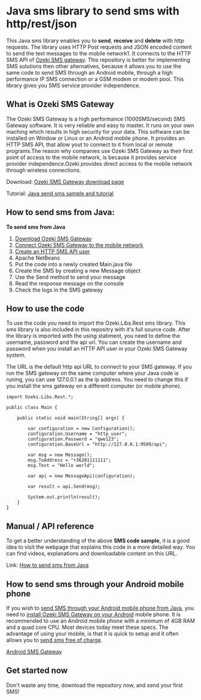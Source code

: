 # Java sms library to send sms with http/rest/json

This Java sms library enables you to **send**, **receive** and **delete** with http requests.
The library uses HTTP Post requests and JSON encoded content to send the text
messages to the mobile network1. It connects to the HTTP SMS API of 
[Ozeki SMS gateway](https://ozeki-sms-gateway.com). This repository is better
for implementing SMS solutions then other alternatives, because it allows
you to use the same code to send SMS through an Android mobile, through
a high performance IP SMS connection or a GSM modem or modem pool. This
library gives you SMS service provider independence.

## What is Ozeki SMS Gateway 

The Ozeki SMS Gateway is a high performance (1000SMS/second) SMS Gateway software. It is very reliable and easy to master.
It runs on your own maching which results in high security for your data. This software can be installed on Window or Linux or an Android mobile phone. It provides an HTTP SMS API, that allow yout to connect to it from local or remote programs.The reason why companies use Ozeki SMS Gateway as their first point
of access to the mobile network, is because it provides service provider independence.Ozeki provides direct access
to the mobile network through wireless connections.

Download: [Ozeki SMS Gateway download page](https://ozeki-sms-gateway.com/p_727-download-sms-gateway.html)

Tutorial: [Java send sms sample and tutorial](https://ozeki-sms-gateway.com/p_834-java-send-sms-with-the-http-rest-api-code-sample.html)

## How to send sms from Java: 

**To send sms from Java**
1. [Download Ozeki SMS Gateway](https://ozeki-sms-gateway.com/p_727-download-sms-gateway.html)
2. [Connect Ozeki SMS Gateway to the mobile network](https://ozeki-sms-gateway.com/p_70-mobile-network-connections.html)
3. [Create an HTTP SMS API user](https://ozeki-sms-gateway.com/p_2102-create-an-http-sms-api-user-account.html)
4. Apache NetBeans
5. Put the code into a newly created Main.java file
6. Create the SMS by creating a new Message object
7. Use the Send method to send your message
8. Read the response message on the console
9. Check the logs in the SMS gateway

## How to use the code

To use the code you need to import the Ozeki.Libs.Rest sms library. This
sms library is also included in this repositry with it's full source code.
After the library is imported with the using statiment, you need to define
the username, password and the api url. You can create the username and 
password when you install an HTTP API user in your Ozeki SMS Gateway system.

The URL is the default http api URL to connect to your SMS gateway. If you
run the SMS gateway on the same computer where your Java code is runing, you
can use 127.0.0.1 as the ip address. You need to change this if you install
the sms gateway on a different computer (or mobile phone).


```
import Ozeki.Libs.Rest.*;
 
public class Main {
 
    public static void main(String[] args) {
 
        var configuration = new Configuration();
        configuration.Username = "http_user";
        configuration.Password = "qwe123";
        configuration.BaseUrl = "http://127.0.0.1:9509/api";
 
        var msg = new Message();
        msg.ToAddress = "+36201111111";
        msg.Text = "Hello world";
 
        var api = new MessageApi(configuration);
         
        var result = api.Send(msg);
         
        System.out.println(result);
    }
}
```

## Manual / API reference

To get a better understanding of the above **SMS code sample**, it is a good
idea to visit the webpage that explains this code in a more detailed way.
You can find videos, explanations and downloadable content on this URL.

Link: [How to send sms from Java](https://ozeki-sms-gateway.com/p_834-java-send-sms-with-the-http-rest-api-code-sample.html)


## How to send sms through your Android mobile phone

If you wish to [send SMS through your Android mobile phone from Java](https://android-sms-gateway.com/), 
you need to [install Ozeki SMS Gateway on your Android](https://ozeki-sms-gateway.com/p_2847-how-to-install-ozeki-sms-gateway-on-android.html) 
mobile phone. It is recommended to use an Android mobile phone with a minimum of 
4GB RAM and a quad core CPU. Most devices today meet these specs. The advantage
of using your mobile, is that it is quick to setup and it often allows you
to [send sms free of charge](https://android-sms-gateway.com/p_246-how-to-send-sms-free-of-charge.html).

[Android SMS Gateway](https://android-sms-gateway.com)

## Get started now

Don't waste any time, download the repository now, and send your first SMS!
